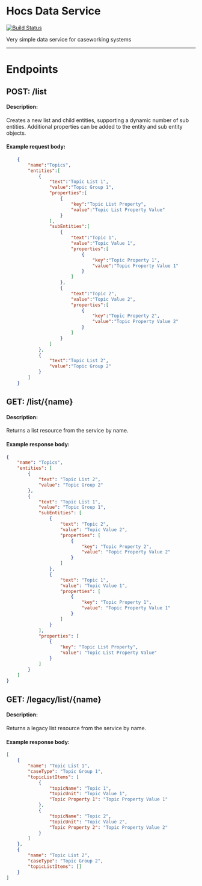 # Hocs Data Service

[![Build Status](https://drone.digital.homeoffice.gov.uk/api/badges/UKHomeOffice/hocs-data-service/status.svg)](https://drone.digital.homeoffice.gov.uk/UKHomeOffice/hocs-data-service)

Very simple data service for caseworking systems

---

# Endpoints
## POST:  /list

#### Description:
Creates a new list and child entities, supporting a dynamic number of sub entities. Additional properties can be added to the entity and sub entity objects.

#### Example request body: 
```json
	{  
        "name":"Topics",
        "entities":[  
            {  
                "text":"Topic List 1",
                "value":"Topic Group 1",
                "properties":[  
                    {  
                        "key":"Topic List Property",
                        "value":"Topic List Property Value"
                    }
                ],
                "subEntities":[  
                    {  
                        "text":"Topic 1",
                        "value":"Topic Value 1",
                        "properties":[  
                            {  
                                "key":"Topic Property 1",
                                "value":"Topic Property Value 1"
                            }
                        ]
                    },
                    {  
                        "text":"Topic 2",
                        "value":"Topic Value 2",
                        "properties":[  
                            {  
                                "key":"Topic Property 2",
                                "value":"Topic Property Value 2"
                            }
                        ]
                    }
                ]
            },
            {  
                "text":"Topic List 2",
                "value":"Topic Group 2"
            }
        ]
    }
```
## GET: /list/{name}

#### Description:
Returns a list resource from the service by name.

#### Example response body: 
```json
{
    "name": "Topics",
    "entities": [
        {
            "text": "Topic List 2",
            "value": "Topic Group 2"
        },
        {
            "text": "Topic List 1",
            "value": "Topic Group 1",
            "subEntities": [
                {
                    "text": "Topic 2",
                    "value": "Topic Value 2",
                    "properties": [
                        {
                            "key": "Topic Property 2",
                            "value": "Topic Property Value 2"
                        }
                    ]
                },
                {
                    "text": "Topic 1",
                    "value": "Topic Value 1",
                    "properties": [
                        {
                            "key": "Topic Property 1",
                            "value": "Topic Property Value 1"
                        }
                    ]
                }
            ],
            "properties": [
                {
                    "key": "Topic List Property",
                    "value": "Topic List Property Value"
                }
            ]
        }
    ]
}
```

## GET: /legacy/list/{name}

#### Description:
Returns a legacy list resource from the service by name.

#### Example response body: 
```json
[
    {
        "name": "Topic List 1",
        "caseType": "Topic Group 1",
        "topicListItems": [
            {
                "topicName": "Topic 1",
                "topicUnit": "Topic Value 1",
                "Topic Property 1": "Topic Property Value 1"
            },
            {
                "topicName": "Topic 2",
                "topicUnit": "Topic Value 2",
                "Topic Property 2": "Topic Property Value 2"
            }
        ]
    },
    {
        "name": "Topic List 2",
        "caseType": "Topic Group 2",
        "topicListItems": []
    }
]
```


